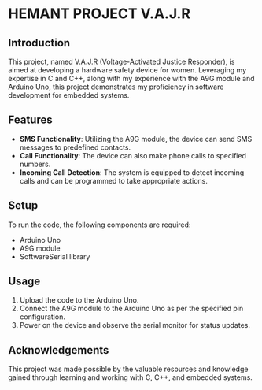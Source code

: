 # HEMANT PROJECT V.A.J.R

## Introduction
This project, named V.A.J.R (Voltage-Activated Justice Responder), is aimed at developing a hardware safety device for women. Leveraging my expertise in C and C++, along with my experience with the A9G module and Arduino Uno, this project demonstrates my proficiency in software development for embedded systems.

## Features
- **SMS Functionality**: Utilizing the A9G module, the device can send SMS messages to predefined contacts.
- **Call Functionality**: The device can also make phone calls to specified numbers.
- **Incoming Call Detection**: The system is equipped to detect incoming calls and can be programmed to take appropriate actions.

## Setup
To run the code, the following components are required:
- Arduino Uno
- A9G module
- SoftwareSerial library

## Usage
1. Upload the code to the Arduino Uno.
2. Connect the A9G module to the Arduino Uno as per the specified pin configuration.
3. Power on the device and observe the serial monitor for status updates.

## Acknowledgements
This project was made possible by the valuable resources and knowledge gained through learning and working with C, C++, and embedded systems.
